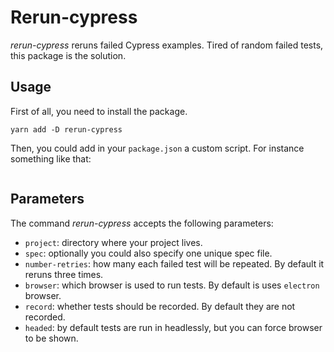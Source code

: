 # Rerun-cypress

_rerun-cypress_ reruns failed Cypress examples. Tired of random failed tests, this package is the solution.

## Usage

First of all, you need to install the package.

```
yarn add -D rerun-cypress
```

Then, you could add in your `package.json` a custom script. For instance something like that:

```
```

## Parameters

The command _rerun-cypress_ accepts the following parameters:

* `project`: directory where your project lives.
* `spec`: optionally you could also specify one unique spec file.
* `number-retries`: how many each failed test will be repeated. By default it reruns three times.
* `browser`: which browser is used to run tests. By default is uses `electron` browser.
* `record`: whether tests should be recorded. By default they are not recorded.
* `headed`: by default tests are run in headlessly, but you can force browser to be shown.

